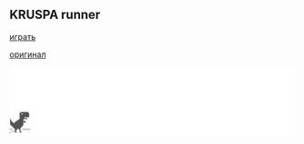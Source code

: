 ## KRUSPA runner

[играть](http://s0lve-et-c0agula.github.io/KRUSPA-runner/)

[оригинал](https://cs.chromium.org/chromium/src/components/neterror/resources/offline.js?q=t-rex+package:%5Echromium$&dr=C&l=7)

![превью](assets/screenshot.gif)
